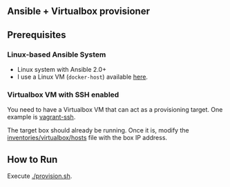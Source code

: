 ## Ansible + Virtualbox provisioner

## Prerequisites

### Linux-based Ansible System

* Linux system with Ansible 2.0+
* I use a Linux VM (`docker-host`) available [here](http://github.com/savishy/vagrant-boxes).

### Virtualbox VM with SSH enabled

You need to have a Virtualbox VM that can act as a provisioning target. One example is [vagrant-ssh](http://github.com/savishy/vagrant-boxes/).

The target box should already be running. Once it is, modify the [inventories/virtualbox/hosts](inventories/virtualbox/hosts) file with the box IP address.

## How to Run

Execute [./provision.sh](provision.sh).
